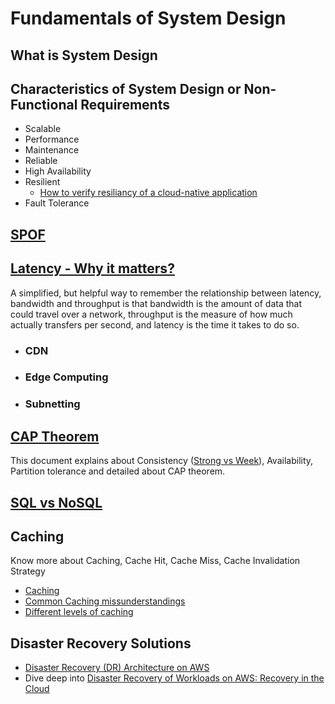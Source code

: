 # Fundamentals of System Design
## What is System Design
## Characteristics of System Design or Non-Functional Requirements
- Scalable
- Performance
- Maintenance
- Reliable
- High Availability
- Resilient
    - [How to verify resiliancy of a cloud-native application](https://www.ibm.com/blog/a-four-step-approach-to-verifying-the-resiliency-of-cloud-native-applications/)
- Fault Tolerance

## [SPOF](https://en.wikipedia.org/wiki/Single_point_of_failure)
## [Latency - Why it matters?](https://www.ibm.com/topics/latency)
A simplified, but helpful way to remember the relationship between latency, bandwidth and throughput is that bandwidth is the amount of data that could travel over a network, throughput is the measure of how much actually transfers per second, and latency is the time it takes to do so.
- ### CDN
- ### Edge Computing
- ### Subnetting
## [CAP Theorem](https://www.ibm.com/topics/cap-theorem)
This document explains about Consistency ([Strong vs Week](https://www.geeksforgeeks.org/eventual-vs-strong-consistency-in-distributed-databases/)), Availability, Partition tolerance and detailed about CAP theorem.


## [SQL vs NoSQL](https://www.ibm.com/blog/sql-vs-nosql/)
## Caching
Know more about Caching, Cache Hit, Cache Miss, Cache Invalidation Strategy
- [Caching](https://medium.com/must-know-computer-science/system-design-caching-acbd1b02ca01)
- [Common Caching missunderstandings](https://medium.com/geekculture/system-design-basics-5-common-caching-misunderstandings-explained-2f19b1c88373)
- [Different levels of caching](https://medium.com/@abhishekranjandev/caching-in-system-design-an-in-depth-exploration-b51e2c2e4dbd)

## Disaster Recovery Solutions
- [Disaster Recovery (DR) Architecture on AWS](https://aws.amazon.com/blogs/architecture/disaster-recovery-dr-architecture-on-aws-part-i-strategies-for-recovery-in-the-cloud/)
- Dive deep into [Disaster Recovery of Workloads on AWS: Recovery in the Cloud](https://docs.aws.amazon.com/whitepapers/latest/disaster-recovery-workloads-on-aws/introduction.html)
